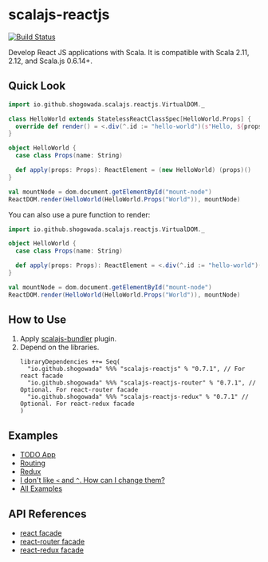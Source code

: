 # scalajs-reactjs

[![Build Status](https://travis-ci.org/shogowada/scalajs-reactjs.svg?branch=master)](https://travis-ci.org/shogowada/scalajs-reactjs)

Develop React JS applications with Scala. It is compatible with Scala 2.11, 2.12, and Scala.js 0.6.14+.

## Quick Look

```scala
import io.github.shogowada.scalajs.reactjs.VirtualDOM._

class HelloWorld extends StatelessReactClassSpec[HelloWorld.Props] {
  override def render() = <.div(^.id := "hello-world")(s"Hello, ${props.name}!")
}

object HelloWorld {
  case class Props(name: String)

  def apply(props: Props): ReactElement = (new HelloWorld) (props)()
}

val mountNode = dom.document.getElementById("mount-node")
ReactDOM.render(HelloWorld(HelloWorld.Props("World")), mountNode)
```

You can also use a pure function to render:

```scala
import io.github.shogowada.scalajs.reactjs.VirtualDOM._

object HelloWorld {
  case class Props(name: String)

  def apply(props: Props): ReactElement = <.div(^.id := "hello-world")(s"Hello, ${props.name}!")
}

val mountNode = dom.document.getElementById("mount-node")
ReactDOM.render(HelloWorld(HelloWorld.Props("World")), mountNode)

```

## How to Use

1. Apply [scalajs-bundler](https://scalacenter.github.io/scalajs-bundler/getting-started.html) plugin.
2. Depend on the libraries.
   ```
   libraryDependencies ++= Seq(
     "io.github.shogowada" %%% "scalajs-reactjs" % "0.7.1", // For react facade
     "io.github.shogowada" %%% "scalajs-reactjs-router" % "0.7.1", // Optional. For react-router facade
     "io.github.shogowada" %%% "scalajs-reactjs-redux" % "0.7.1" // Optional. For react-redux facade
   )
   ```

## Examples

- [TODO App](./example/todo-app)
- [Routing](./router)
- [Redux](./redux)
- [I don't like `<` and `^`. How can I change them?](./example/custom-virtual-dom)
- [All Examples](./example)

## API References

- [react facade](./core)
- [react-router facade](./router)
- [react-redux facade](./redux)

